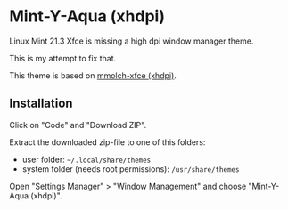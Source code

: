 # Mint-Y-Aqua (xhdpi)

Linux Mint 21.3 Xfce is missing a high dpi window manager theme.

This is my attempt to fix that.

This theme is based on [mmolch-xfce (xhdpi)](https://github.com/mmolch/mmolch-xfce).

## Installation

Click on "Code" and "Download ZIP".

Extract the downloaded zip-file to one of this folders:

- user folder: `~/.local/share/themes`
- system folder (needs root permissions): `/usr/share/themes`

Open "Settings Manager" > "Window Management" and choose "Mint-Y-Aqua (xhdpi)".
